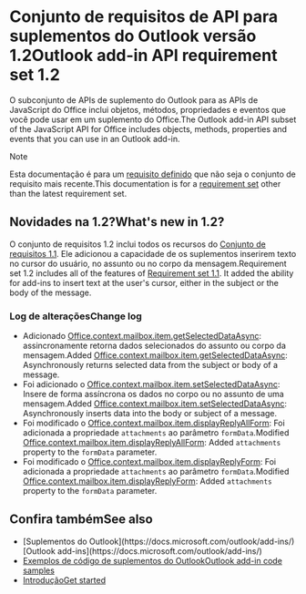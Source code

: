 # <a name="outlook-add-in-api-requirement-set-12"></a><span data-ttu-id="a7ad5-101">Conjunto de requisitos de API para suplementos do Outlook versão 1.2</span><span class="sxs-lookup"><span data-stu-id="a7ad5-101">Outlook add-in API requirement set 1.2</span></span>

<span data-ttu-id="a7ad5-102">O subconjunto de APIs de suplemento do Outlook para as APIs de JavaScript do Office inclui objetos, métodos, propriedades e eventos que você pode usar em um suplemento do Office.</span><span class="sxs-lookup"><span data-stu-id="a7ad5-102">The Outlook add-in API subset of the JavaScript API for Office includes objects, methods, properties and events that you can use in an Outlook add-in.</span></span>

> [!NOTE]
> <span data-ttu-id="a7ad5-103">Esta documentação é para um [requisito definido](/javascript/office/requirement-sets/outlook-api-requirement-sets) que não seja o conjunto de requisito mais recente.</span><span class="sxs-lookup"><span data-stu-id="a7ad5-103">This documentation is for a [requirement set](/javascript/office/requirement-sets/outlook-api-requirement-sets) other than the latest requirement set.</span></span> 

## <a name="whats-new-in-12"></a><span data-ttu-id="a7ad5-104">Novidades na 1.2?</span><span class="sxs-lookup"><span data-stu-id="a7ad5-104">What's new in 1.2?</span></span>

<span data-ttu-id="a7ad5-p101">O conjunto de requisitos 1.2 inclui todos os recursos do [Conjunto de requisitos 1.1](../requirement-set-1.1/outlook-requirement-set-1.1.md). Ele adicionou a capacidade de os suplementos inserirem texto no cursor do usuário, no assunto ou no corpo da mensagem.</span><span class="sxs-lookup"><span data-stu-id="a7ad5-p101">Requirement set 1.2 includes all of the features of [Requirement set 1.1](../requirement-set-1.1/outlook-requirement-set-1.1.md). It added the ability for add-ins to insert text at the user's cursor, either in the subject or the body of the message.</span></span>

### <a name="change-log"></a><span data-ttu-id="a7ad5-107">Log de alterações</span><span class="sxs-lookup"><span data-stu-id="a7ad5-107">Change log</span></span>

- <span data-ttu-id="a7ad5-108">Adicionado [Office.context.mailbox.item.getSelectedDataAsync](office.context.mailbox.item.md#getselecteddataasynccoerciontype-options-callback--string): assincronamente retorna dados selecionados do assunto ou corpo da mensagem.</span><span class="sxs-lookup"><span data-stu-id="a7ad5-108">Added [Office.context.mailbox.item.getSelectedDataAsync](office.context.mailbox.item.md#getselecteddataasynccoerciontype-options-callback--string): Asynchronously returns selected data from the subject or body of a message.</span></span>
- <span data-ttu-id="a7ad5-109">Foi adicionado o [Office.context.mailbox.item.setSelectedDataAsync](office.context.mailbox.item.md#setselecteddataasyncdata-options-callback): Insere de forma assíncrona os dados no corpo ou no assunto de uma mensagem.</span><span class="sxs-lookup"><span data-stu-id="a7ad5-109">Added [Office.context.mailbox.item.setSelectedDataAsync](office.context.mailbox.item.md#setselecteddataasyncdata-options-callback): Asynchronously inserts data into the body or subject of a message.</span></span>
- <span data-ttu-id="a7ad5-110">Foi modificado o [Office.context.mailbox.item.displayReplyAllForm](office.context.mailbox.item.md#displayreplyallformformdata): Foi adicionada a propriedade `attachments` ao parâmetro `formData`.</span><span class="sxs-lookup"><span data-stu-id="a7ad5-110">Modified [Office.context.mailbox.item.displayReplyAllForm](office.context.mailbox.item.md#displayreplyallformformdata): Added `attachments` property to the `formData` parameter.</span></span>
- <span data-ttu-id="a7ad5-111">Foi modificado o [Office.context.mailbox.item.displayReplyForm](office.context.mailbox.item.md#displayreplyformformdata): Foi adicionada a propriedade `attachments` ao parâmetro `formData`.</span><span class="sxs-lookup"><span data-stu-id="a7ad5-111">Modified [Office.context.mailbox.item.displayReplyForm](office.context.mailbox.item.md#displayreplyformformdata): Added `attachments` property to the `formData` parameter.</span></span>

## <a name="see-also"></a><span data-ttu-id="a7ad5-112">Confira também</span><span class="sxs-lookup"><span data-stu-id="a7ad5-112">See also</span></span>

- <span data-ttu-id="a7ad5-113">
  [Suplementos do Outlook](https://docs.microsoft.com/outlook/add-ins/)</span><span class="sxs-lookup"><span data-stu-id="a7ad5-113">[Outlook add-ins](https://docs.microsoft.com/outlook/add-ins/)</span></span>
- [<span data-ttu-id="a7ad5-114">Exemplos de código de suplementos do Outlook</span><span class="sxs-lookup"><span data-stu-id="a7ad5-114">Outlook add-in code samples</span></span>](https://developer.microsoft.com/outlook/gallery/?filterBy=Outlook,Samples,Add-ins)
- [<span data-ttu-id="a7ad5-115">Introdução</span><span class="sxs-lookup"><span data-stu-id="a7ad5-115">Get started</span></span>](https://docs.microsoft.com/outlook/add-ins/quick-start)